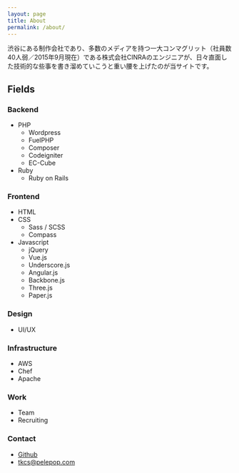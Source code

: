 ```yaml
---
layout: page
title: About
permalink: /about/
---
```


渋谷にある制作会社であり、多数のメディアを持つ一大コンマグリット（社員数40人弱／2015年9月現在）である株式会社CINRAのエンジニアが、日々直面した技術的な些事を書き溜めていこうと重い腰を上げたのが当サイトです。

## Fields

### Backend
- PHP
	- Wordpress
	- FuelPHP
	- Composer
	- Codeigniter
	- EC-Cube
- Ruby
  - Ruby on Rails

### Frontend
- HTML
- CSS
  - Sass / SCSS
  - Compass
- Javascript
  - jQuery
  - Vue.js
  - Underscore.js
  - Angular.js
  - Backbone.js
  - Three.js
  - Paper.js

### Design
- UI/UX

### Infrastructure
- AWS
- Chef
- Apache

### Work
- Team
- Recruiting

### Contact

- [Github](https://github.com/mcatm)
- [tkcs@pelepop.com](mailto:tkcs@pelepop.com)